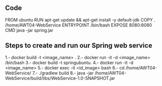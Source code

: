 ## Code
FROM ubuntu 
RUN apt-get update && apt-get install -y default-jdk
COPY . /home/AWT04-WebService
ENTRYPOINT /bin/bash
EXPOSE 8080:8080
CMD java -jar spring.jar

## Steps to create and run our Spring web service
1.- docker build -t <image_name> .
2.- docker run -it -d <image_name> /bin/bash 
3.- docker build -t springubuntu.
4.- docker run -it -d <image_name>
5.- docker exec -it <id_image> bash
6.- cd /home/AWT04-WebService/
7.- ./gradlew build 
8.- java -jar /home/AWT04-WebService/build/libs/WebService-1.0-SNAPSHOT.jar
